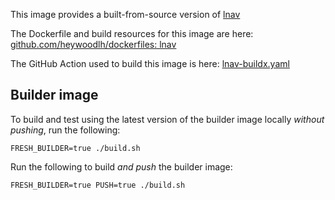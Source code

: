 This image provides a built-from-source version of [lnav](https://github.com/tstack/lnav)

The Dockerfile and build resources for this image are here: [github.com/heywoodlh/dockerfiles: lnav](https://github.com/heywoodlh/dockerfiles/tree/master/lnav)

The GitHub Action used to build this image is here: [lnav-buildx.yaml](https://github.com/heywoodlh/actions/blob/master/.github/workflows/lnav-buildx.yml)

## Builder image

To build and test using the latest version of the builder image locally _without pushing_, run the following:

```
FRESH_BUILDER=true ./build.sh
```

Run the following to build _and push_ the builder image:

```
FRESH_BUILDER=true PUSH=true ./build.sh
```
